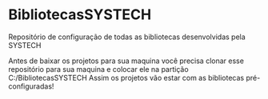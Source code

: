 # BibliotecasSYSTECH

Repositório de configuração de todas as bibliotecas desenvolvidas pela SYSTECH

Antes de baixar os projetos para sua maquina você precisa clonar esse repositório para sua maquina e colocar ele na partição C:/BibliotecasSYSTECH Assim os projetos vão estar com as bibliotecas pré-configuradas!
